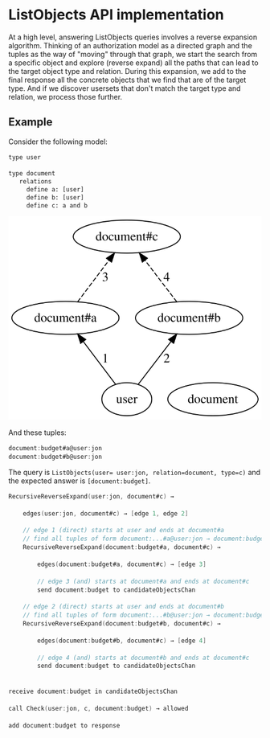 # ListObjects API implementation

At a high level, answering ListObjects queries involves a reverse expansion algorithm. Thinking of an authorization model as a directed graph and the tuples as the way of "moving" through that graph, we start the search from a specific object and explore (reverse expand) all the paths that can lead to the target object type and relation. During this expansion, we add to the final response all the concrete objects that we find that are of the target type. And if we discover usersets that don't match the target type and relation, we process those further.

## Example
Consider the following model:

```
type user

type document
   relations
     define a: [user]
     define b: [user]
     define c: a and b
```

<!--
digraph G {
    
  rankdir=BT

  user
  
  document
  
  user -> "document#a" [label="1"]
  
  user -> "document#b" [label="2"]
  
  "document#a" -> "document#c" [label="3", style=dashed]
  
  "document#b" -> "document#c" [label="4", style=dashed]
}
-->

![model](model.svg)

And these tuples:

```go
document:budget#a@user:jon
document:budget#b@user:jon
```

The query is `ListObjects(user= user:jon, relation=document, type=c)` and the expected answer is `[document:budget]`.


```go
RecursiveReverseExpand(user:jon, document#c) →
	
    edges(user:jon, document#c) → [edge 1, edge 2]

    // edge 1 (direct) starts at user and ends at document#a
    // find all tuples of form document:...#a@user:jon → document:budget#a@user:jon
    RecursiveReverseExpand(document:budget#a, document#c) → 
	
        edges(document:budget#a, document#c) → [edge 3]
        
        // edge 3 (and) starts at document#a and ends at document#c
        send document:budget to candidateObjectsChan
	
    // edge 2 (direct) starts at user and ends at document#b
    // find all tuples of form document:...#b@user:jon → document:budget#b@user:jon
    RecursiveReverseExpand(document:budget#b, document#c) →
        
        edges(document:budget#b, document#c) → [edge 4]
        
        // edge 4 (and) starts at document#b and ends at document#c
        send document:budget to candidateObjectsChan


receive document:budget in candidateObjectsChan

call Check(user:jon, c, document:budget) → allowed

add document:budget to response

```
